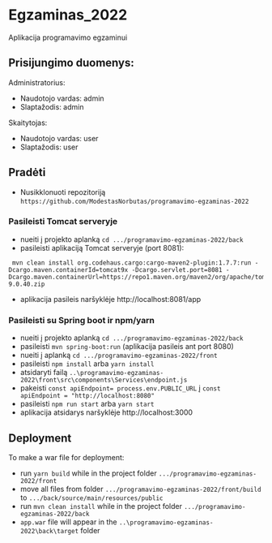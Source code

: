 # Egzaminas_2022

Aplikacija programavimo egzaminui

## Prisijungimo duomenys:

Administratorius:

- Naudotojo vardas: admin
- Slaptažodis: admin

Skaitytojas:

- Naudotojo vardas: user
- Slaptažodis: user

## Pradėti

- Nusikklonuoti repozitoriją `https://github.com/ModestasNorbutas/programavimo-egzaminas-2022`

### Pasileisti Tomcat serveryje

- nueiti į projekto aplanką `cd .../programavimo-egzaminas-2022/back`
- pasileisti aplikaciją Tomcat serveryje (port 8081):

```
 mvn clean install org.codehaus.cargo:cargo-maven2-plugin:1.7.7:run -Dcargo.maven.containerId=tomcat9x -Dcargo.servlet.port=8081 -Dcargo.maven.containerUrl=https://repo1.maven.org/maven2/org/apache/tomcat/tomcat/9.0.40/tomcat-9.0.40.zip
```

- aplikacija pasileis naršyklėje http://localhost:8081/app

### Pasileisti su Spring boot ir npm/yarn

- nueiti į projekto aplanką `cd .../programavimo-egzaminas-2022/back`
- pasileisti `mvn spring-boot:run` (aplikacija pasileis ant port 8080)
- nueiti į aplanką `cd .../programavimo-egzaminas-2022/front`
- pasileisti `npm install` arba `yarn install`
- atsidaryti failą `..\programavimo-egzaminas-2022\front\src\components\Services\endpoint.js`
- pakeisti `const apiEndpoint= process.env.PUBLIC_URL` į `const apiEndpoint = "http://localhost:8080"`
- pasileisti `npm run start` arba `yarn start`
- aplikacija atsidarys naršyklėje http://localhost:3000

## Deployment

To make a war file for deployment:

- run `yarn build` while in the project folder `.../programavimo-egzaminas-2022/front`
- move all files from folder `.../programavimo-egzaminas-2022/front/build`
  to `.../back/source/main/resources/public`
- run `mvn clean install` while in the project folder `.../programavimo-egzaminas-2022/back`
- `app.war` file will appear in the `..\programavimo-egzaminas-2022\back\target` folder
